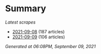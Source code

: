 # Summary
*Latest scrapes*
* [2021-09-08](https://github.com/nuuuwan/news_lk/blob/data/news_lk.2021-09-08.json) (187 articles)
* [2021-09-09](https://github.com/nuuuwan/news_lk/blob/data/news_lk.2021-09-09.json) (106 articles)

*Generated at 06:08PM, September 09, 2021*